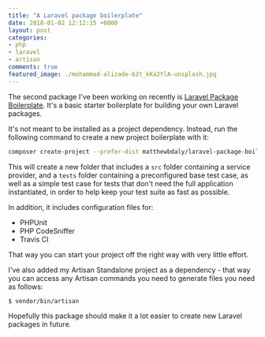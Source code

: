 ```yaml
---
title: "A Laravel package boilerplate"
date: 2018-01-02 12:12:15 +0000
layout: post
categories:
- php
- laravel
- artisan
comments: true
featured_image: ./mohammad-alizade-62t_kKa2YlA-unsplash.jpg
---
```


The second package I've been working on recently is [Laravel Package Boilerplate](https://github.com/matthewbdaly/laravel-package-boilerplate). It's a basic starter boilerplate for building your own Laravel packages.

It's not meant to be installed as a project dependency. Instead, run the following command to create a new project boilerplate with it:

```bash
composer create-project --prefer-dist matthewbdaly/laravel-package-boilerplate <YOUR_NEW_PACKAGE_DIRECTORY>
```

This will create a new folder that includes a `src` folder containing a service provider, and a `tests` folder containing a preconfigured base test case, as well as a simple test case for tests that don't need the full application instantiated, in order to help keep your test suite as fast as possible.

In addition, it includes configuration files for:

* PHPUnit
* PHP CodeSniffer
* Travis CI

That way you can start your project off the right way with very little effort.

I've also added my Artisan Standalone project as a dependency - that way you can access any Artisan commands you need to generate files you need as follows:

```bash
$ vendor/bin/artisan
```

Hopefully this package should make it a lot easier to create new Laravel packages in future.
